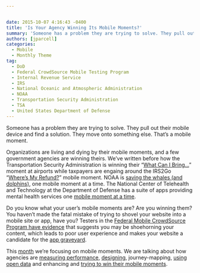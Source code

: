 ```yaml
---


date: 2015-10-07 4:16:43 -0400
title: 'Is Your Agency Winning Its Mobile Moments?'
summary: 'Someone has a problem they are trying to solve. They pull out their mobile device and find a solution. They move onto something else. That&amp;#8217;s a mobile moment. Organizations are living and dying by their mobile moments, and a few government agencies are winning theirs. We&amp;#8217;ve written before how the Transportation Security Administration is winning'
authors: [jparcell]
categories:
  - Mobile
  - Monthly Theme
tag:
  - DoD
  - Federal CrowdSource Mobile Testing Program
  - Internal Revenue Service
  - IRS
  - National Oceanic and Atmospheric Administration
  - NOAA
  - Transportation Security Administration
  - TSA
  - United States Department of Defense
---
```


Someone has a problem they are trying to solve. They pull out their mobile device and find a solution. They move onto something else. That&#8217;s a mobile moment.

Organizations are living and dying by their mobile moments, and a few government agencies are winning theirs. We&#8217;ve written before how the Transportation Security Administration is winning their &#8220;[What Can I Bring&#8230;](https://www.WHATEVER/2015/06/01/finding-the-best-mobile-moment-is-the-first-stepping-stone-to-anytime-anywhere-government/)&#8221; moment at airports while taxpayers are engaing around the IRS2Go &#8220;[Where&#8217;s My Refund?](https://www.WHATEVER/2012/07/13/irs2go-app/)&#8221; mobile moment. NOAA is [saving the whales (and dolphins)](https://www.WHATEVER/2014/09/25/saving-the-whales-with-just-your-smartphone-west-coast-edition/), one mobile moment at a time. The National Center of Telehealth and Technology at the Department of Defense has a suite of apps providing mental health services one [mobile moment at a time](https://www.WHATEVER/2015/06/25/using-apps-for-mental-healthcare/).

Do you know what your user&#8217;s mobile moments are? Are you winning them? You haven’t made the fatal mistake of trying to shovel your website into a mobile site or app, have you? Testers in the [Federal Mobile CrowdSource Program have evidence](https://www.WHATEVER/2015/08/31/mobile-content-less-is-more/) that suggests you may be shoehorning your content, which leads to poor user experience and makes your website a candidate for the [app graveyard](https://www.WHATEVER/2014/07/29/trends-on-tuesday-avoid-the-app-graveyard/).

This [month](https://www.WHATEVER/category/monthly-theme/) we&#8217;re focusing on mobile moments. We are talking about how agencies are [measuring performance](https://www.WHATEVER/2015/10/21/gov-analytics-breakdown-2-mobile-is-bigger-than-ever/), [designing](https://www.WHATEVER/2015/10/13/trends-on-tuesday-is-crowdsourcing-the-future-of-mobile-design-and-development-2/), journey-mapping, [using open data](https://www.WHATEVER/2015/10/21/the-data-briefing-300-mobile-moments/) and enhancing and [trying to win their mobile moments](https://www.WHATEVER/2015/10/26/texting-is-another-way-to-make-mobile-moments/).